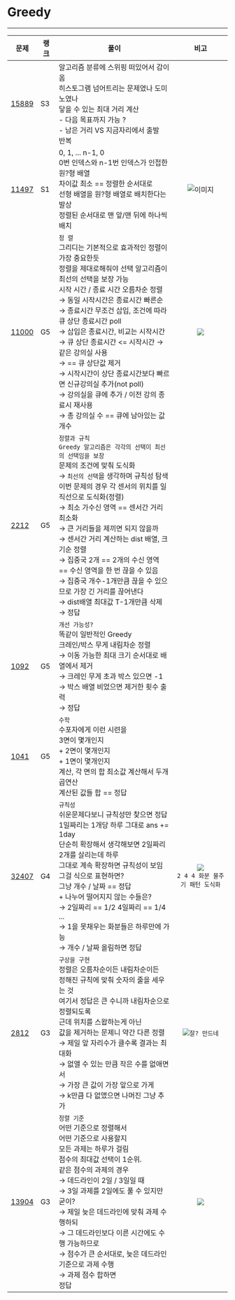 # Greedy
* * *

| **문제**                 | **랭크** | **풀이**                                                                                                                                                                                                                                                                                                                                                                |                                                            **비고**                                                             |
|------------------------|--------|-----------------------------------------------------------------------------------------------------------------------------------------------------------------------------------------------------------------------------------------------------------------------------------------------------------------------------------------------------------------------|:-----------------------------------------------------------------------------------------------------------------------------:|
| [15889](./P15889.py)   | S3     | 알고리즘 분류에 스위핑 떠있어서 감이옴  <br>히스토그램 넘어트리는 문제였나 도미노였나  <br>닿을 수 있는 최대 거리 계산  <br>- 다음 목표까지 가능 ?  <br>- 남은 거리 VS 지금자리에서 출발  <br>반복                                                                                                                                                                                                                                         |                                                                                                                               |
| [11497](./P11497.py)   | S1     | 0, 1, ... n-1, 0  <br>0번 인덱스와 n-1번 인덱스가 인접한 원?형 배열  <br>차이값 최소 == 정렬한 순서대로  <br>선형 배열을 원?형 배열로 배치한다는 발상  <br>정렬된 순서대로 맨 앞/맨 뒤에 하나씩 배치                                                                                                                                                                                                                                 |               ![이미지](https://velog.velcdn.com/images/nn98/post/b3ff8a18-5a3d-4e98-b17a-3079069f4714/image.png)                |
| [11000](./P11000.py)   | G5     | `정 렬`  <br>그리디는 기본적으로 효과적인 정렬이 가장 중요한듯<br>정렬을 제대로해줘야 선택 알고리즘이 <br>최선의 선택을 보장 가능 <br>시작 시간 / 종료 시간 오름차순 정렬<br/>→ 동일 시작시간은 종료시간 빠른순<br/>→ 종료시간 무조건 삽입, 조건에 따라 큐 상단 종료시간 poll<br/>→ 삽입은 종료시간, 비교는 시작시간<br/>→ 큐 상단 종료시간 <= 시작시간 → 같은 강의실 사용<br/>→ == 큐 상단값 제거<br/>→ 시작시간이 상단 종료시간보다 빠르면 신규강의실 추가(not poll)<br/>→ 강의실을 큐에 추가 / 이전 강의 종료시 재사용<br/>→ 총 강의실 수 == 큐에 남아있는 값 개수 |                 ![](https://velog.velcdn.com/images/nn98/post/0a24e993-5b73-49bf-98b7-2b7744fc514b/image.png)                 |
| [2212](./P2212.py)     | G5     | `정렬과 규칙`<br/>`Greedy 알고리즘은 각각의 선택이 최선의 선택임을 보장`<br/>문제의 조건에 맞춰 도식화<br/>→ `최선의 선택`을 생각하며 규칙성 탐색<br/>이번 문제의 경우 각 센서의 위치를 일직선으로 도식화(정렬)<br/>→ 최소 가수신 영역 == 센서간 거리 최소화<br/>→ 큰 거리들을 제끼면 되지 않을까<br/>→ 센서간 거리 계산하는 dist 배열, 크기순 정렬<br/>→ 집중국 2개 == 2개의 수신 영역 == 수신 영역을 한 번 끊을 수 있음<br/>→ 집중국 개수-1개만큼 끊을 수 있으므로 가장 긴 거리를 끊어낸다<br/>→ dist배열 최대값 T-1개만큼 삭제<br/>→ 정답            |                                                                                                                               |
| [1092](./P1092.py)     | G5     | `개선 가능성?`<br/>똑같이 일반적인 Greedy<br/>크레인/박스 무게 내림차순 정렬<br/>→ 이동 가능한 최대 크기 순서대로 배열에서 제거<br/>→ 크레인 무게 초과 박스 있으면 -1<br/>→ 박스 배열 비었으면 제거한 횟수 출력<br/>→ 정답                                                                                                                                                                                                                     |                                                                                                                               |
| [1041](./P1041.py)     | G5     | `수학`<br/>수포자에게 이런 시련을<br/>3면이 몇개인지<br/>+ 2면이 몇개인지<br/>+ 1면이 몇개인지<br/>계산, 각 면의 합 최소값 계산해서 두개 곱연산<br/>계산된 값들 합 == 정답                                                                                                                                                                                                                                                    |                                                                                                                               |
| [32407](./P32407.py)   | G4     | `규칙성`<br/>쉬운문제다보니 규칙성만 찾으면 정답<br/>1일짜리는 1개당 하루 그대로 ans += 1day<br/>단순히 확장해서 생각해보면 2일짜리 2개를 살리는데 하루<br/>그대로 계속 확장하면 규칙성이 보임<br/>그걸 식으로 표현하면?<br/>그냥 개수 / 날짜 == 정답<br/>+ 나누어 떨어지지 않는 수들은? <br/>→ 2일짜리 == 1/2 4일짜리 == 1/4 ... <br/>→ 1을 못채우는 화분들은 하루만에 가능<br/>→ 개수 / 날짜 올림하면 정답                                                                                          | ![](https://pplx-res.cloudinary.com/image/upload/v1748310534/gpt4o_images/ksq0d6f8ikjiccu2afil.png)<br/>`2 4 4 화분 물주기 패턴 도식화` |
| [2812](./P2812_C.java) | G3     | `구상을 구현`<br/>정렬은 오름차순이든 내림차순이든<br/>정해진 규칙에 맞춰 숫자의 줄을 세우는 것<br/>여기서 정답은 큰 수니까 내림차순으로 정렬되도록<br/>근데 위치를 스왑하는게 아닌<br/>값을 제거하는 문제니 약간 다른 정렬<br/>→ 제일 앞 자리수가 클수록 결과는 최대화<br/>→ 없앨 수 있는 만큼 작은 수를 없애면서<br/>→ 가장 큰 값이 가장 앞으로 가게<br/>→ k만큼 다 없앴으면 나머진 그냥 추가                                                                                                                     |          ![](https://pplx-res.cloudinary.com/image/upload/v1748314568/gpt4o_images/h0tfpsnxgaq3qecuoc6k.png)`잘? 만드네`          |
| [13904](./P13904.py)   | G3     | `정렬 기준`<br/>어떤 기준으로 정렬해서 <br/>어떤 기준으로 사용할지<br/>모든 과제는 하루가 걸림<br/>점수의 최대값 선택이 1순위.<br/>같은 점수의 과제의 경우<br/>→ 데드라인이 2일 / 3일일 때<br/>→ 3일 과제를 2일에도 풀 수 있지만 굳이?<br/>→ 제일 늦은 데드라인에 맞춰 과제 수행하되<br/>→ 그 데드라인보다 이른 시간에도 수행 가능하므로<br/>→ 점수가 큰 순서대로, 늦은 데드라인 기준으로 과제 수행<br/>→ 과제 점수 합하면 <br/>정답                                                                                         |                                                             ![](https://pplx-res.cloudinary.com/image/upload/v1748326231/user_uploads/54081653/99745763-8665-4499-9b7e-727df05e96a0/temp_1748326228711.-430018032.jpg)                                                             |
